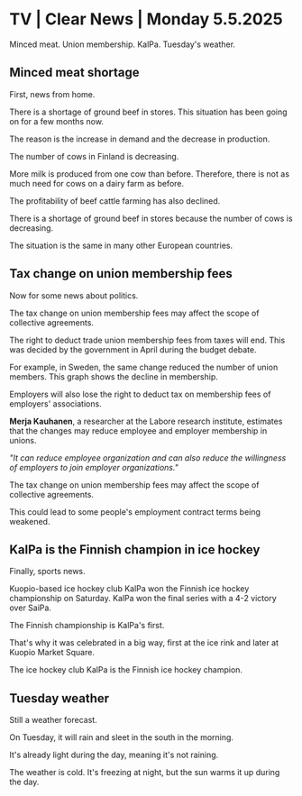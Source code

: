 # TV \| Clear News \| Monday 5.5.2025

Minced meat. Union membership. KalPa. Tuesday's weather.

## Minced meat shortage

First, news from home.

There is a shortage of ground beef in stores. This situation has been going on for a few months now.

The reason is the increase in demand and the decrease in production.

The number of cows in Finland is decreasing.

More milk is produced from one cow than before. Therefore, there is not as much need for cows on a dairy farm as before.

The profitability of beef cattle farming has also declined.

There is a shortage of ground beef in stores because the number of cows is decreasing.

The situation is the same in many other European countries.

## Tax change on union membership fees

Now for some news about politics.

The tax change on union membership fees may affect the scope of collective agreements.

The right to deduct trade union membership fees from taxes will end. This was decided by the government in April during the budget debate.

For example, in Sweden, the same change reduced the number of union members. This graph shows the decline in membership.

Employers will also lose the right to deduct tax on membership fees of employers' associations.

**Merja Kauhanen**, a researcher at the Labore research institute, estimates that the changes may reduce employee and employer membership in unions.

*"It can reduce employee organization and can also reduce the willingness of employers to join employer organizations."*

The tax change on union membership fees may affect the scope of collective agreements.

This could lead to some people's employment contract terms being weakened.

## KalPa is the Finnish champion in ice hockey

Finally, sports news.

Kuopio-based ice hockey club KalPa won the Finnish ice hockey championship on Saturday. KalPa won the final series with a 4-2 victory over SaiPa.

The Finnish championship is KalPa's first.

That's why it was celebrated in a big way, first at the ice rink and later at Kuopio Market Square.

The ice hockey club KalPa is the Finnish ice hockey champion.

## Tuesday weather

Still a weather forecast.

On Tuesday, it will rain and sleet in the south in the morning.

It's already light during the day, meaning it's not raining.

The weather is cold. It's freezing at night, but the sun warms it up during the day.
